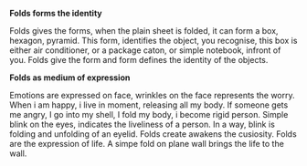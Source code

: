 **Folds forms the identity**

Folds gives the forms, when the plain sheet is folded, it can form a box, hexagon, pyramid. This form, identifies the object, you recognise, this box is either air conditioner, or a package caton, or simple notebook, infront of you. Folds give the form and form defines the identity of the objects.

**Folds as medium of expression**

Emotions are expressed on face, wrinkles on the face represents the worry. When i am happy, i live in moment, releasing all my body. If someone gets me angry, I go into my shell, I fold my body, i become rigid person. Simple blink on the eyes, indicates the liveliness of a person. In a way, blink is folding and unfolding of an eyelid. Folds create awakens the cusiosity. Folds are the expression of life. A simpe fold on plane wall brings the life to the wall. 

